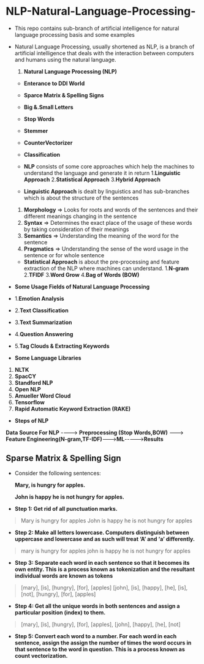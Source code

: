 # NLP-Natural-Language-Processing-
- This repo contains sub-branch of artificial intelligence for natural language processing basis and some examples
- Natural Language Processing, usually shortened as NLP, is a branch of artificial intelligence that deals with the interaction between computers and humans using the natural language.

  1. **Natural Language Processing (NLP)**
  - **Enterance to DDI World**
  - **Sparce Matrix & Spelling Signs**
  - **Big &.Small Letters**
  - **Stop Words**
  - **Stemmer**
  - **CounterVectorizer**
  - **Classification**
  
  - **NLP** consists of some core approaches which help the machines to understand the language and generate it in return
  1.**Linguistic Approach**
  2.**Statistical Approach** 
  3.**Hybrid Approach**
  
  - **Linguistic Approach** is dealt by linguistics and has sub-branches which is about the structure of the sentences
  1. **Morphology** => Looks for roots and words of the sentences and their different meanings changing in the sentence
  2. **Syntax** => Determines the exact place of the usage of these words by taking consideration of their meanings
  3. **Semantics** => Understanding the meaning of the word for the sentence
  4. **Pragmatics** => Understanding the sense of the word usage in the sentence or for whole sentence
  
  - **Statistical Approach** is about the pre-processing and feature extraction of the NLP where machines can understand.
  1.**N-gram**
  2.**TFIDF**
  3.**Word Grow**
  4.**Bag of Words (BOW)**
  
  
 - **Some Usage Fields of Natural Language Processing**
 
  - 1.**Emotion Analysis**
  - 2.**Text Classification**
  - 3.**Text Summarization**
  - 4.**Question Answering**
  - 5.**Tag Clouds & Extracting Keywords**
  
 - **Some Language Libraries**
 1. **NLTK**
 2. **SpacCY**
 3. **Standford NLP**
 4. **Open NLP**
 5. **Amueller Word Cloud**
 6. **Tensorflow**
 7. **Rapid Automatic Keyword Extraction (RAKE)**
 
 - **Steps of NLP**
 
 **Data Source For NLP** ----> **Preprocessing (Stop Words,BOW)** ---> **Feature Engineering(N-gram,TF-IDF)**--->**ML**----->**Results**
 
 ## Sparse Matrix & Spelling Sign
- Consider the following sentences:
  
  **Mary, is hungry for apples.**

  **John is happy he is not hungry for apples.**
  
- **Step 1: Get rid of all punctuation marks.**

> Mary is hungry for apples
> John is happy he is not hungry for apples
- **Step 2: Make all letters lowercase. Computers distinguish between uppercase and lowercase and as such will treat ‘A’ and ‘a’ differently.**

> mary is hungry for apples
> john is happy he is not hungry for apples

- **Step 3: Separate each word in each sentence so that it becomes its own entity. This is a process known as tokenization and the resultant individual words are known as tokens**

> [mary], [is], [hungry], [for], [apples]
> [john], [is], [happy], [he], [is], [not], [hungry], [for], [apples]

- **Step 4: Get all the unique words in both sentences and assign a particular position (index) to them.**

> [mary], [is], [hungry], [for], [apples], [john], [happy], [he], [not]

- **Step 5: Convert each word to a number. For each word in each sentence, assign the assign the number of times the word occurs in that sentence to the word in question. This is a process known as count vectorization.**

